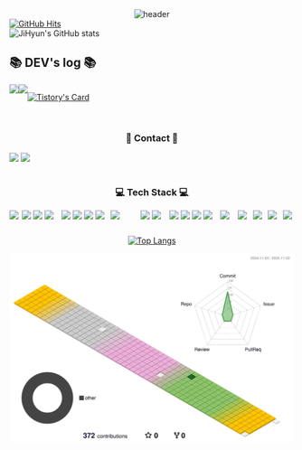<div align="left">

<div align="center">
  <img src="https://capsule-render.vercel.app/api?type=transparent&color=timeGradient&text=Welcome%20to%20JiHyun's%20GitHub%20👋&animation=twinkling&fontSize=30&fontAlignY=40&fontAlign=70&height=250&fontColor=d6ace6" alt="header">
</div>

<div align="left">
  <a href="https://github.com/purbluue">
    <img src="https://hits.seeyoufarm.com/api/count/incr/badge.svg?url=https%3A%2F%2Fgithub.com%2Fpurbluue&count_bg=%23F2A2F3&title_bg=%232F2E2E&icon=github.svg&icon_color=%23FFFFFF&title=GITHUB&edge_flat=false" alt="GitHub Hits">
  </a>
</div>

<div align="left">
  <img src="https://github-readme-stats.vercel.app/api?username=purbluue&show_icons=true&theme=radical" alt="JiHyun's GitHub stats">
</div>



## 📚 DEV's log 📚
<div style="display:flex; flex-direction:row;">
    <a href="https://easyhomputer.tistory.com">
        <img src="https://img.shields.io/badge/Tistory-000000?style=for-the-badge&logo=Tistory&logoColor=white"> 
    </a>
    <a href="https://www.notion.so/homputer/Notion-3a51e19fa20a4c08a3c1d281a7a2c741">
        <img src="https://img.shields.io/badge/Notion-9999FF?style=for-the-badge&logo=Notion&logoColor=white"> 
    </a>
  
[![Tistory's Card](https://github-readme-tistory-card.vercel.app/api?name=easyhomputer&theme=default)](https://easyhomputer.tistory.com)
</div><br>

 
<h3 align="center">🎀 Contact 🎀</h3>
<div align="center">
  <div style="display:flex; flex-direction:row;">
    <a href="https://www.instagram.com/d.luuv_e/"><img src="https://img.shields.io/badge/Instagram-E4405F?style=flat-square&logo=Instagram&logoColor=white&link=https://www.instagram.com/d.luuv_e/"width="120"/></a>&nbsp
    <a href="mailto:luuvwindy@gmail.com"><img src="https://img.shields.io/badge/Gmail-d14836?style=flat-square&logo=Gmail&logoColor=white&link=luuvwindy@gmail.com"width="84"/></a>
  </div>
</div>
<br>


<h3 align="center">💻 Tech Stack 💻</h3>
<div align="center">
<div style="display:flex; flex-direction:row;">
  <img src="https://img.shields.io/badge/JAVA-007396?style=for-the-badge&logo=java&logoColor=white"width="43">&nbsp
  <img src="https://img.shields.io/badge/Javascript-ffb13b?style=flat-square&logo=javascript&logoColor=white"/></a>&nbsp
  <img src="https://img.shields.io/badge/Python-3766AB?style=flat-square&logo=Python&logoColor=white"/></a>&nbsp 
  <img src="https://img.shields.io/badge/jquery-0769AD?style=for-the-badge&logo=jquery&logoColor=white"width="65">&nbsp
  <br>
  <img src="https://img.shields.io/badge/Spring-6DB33F?style=flat-square&logo=Spring&logoColor=white"/></a>&nbsp
  <img src="https://img.shields.io/badge/SpringBoot-6DB33F?style=flat-square&logo=SpringBoot&logoColor=white"/></a>&nbsp 
  <img src="https://img.shields.io/badge/Node.js-339933?style=flat-square&logo=Node.js&logoColor=white"/></a>&nbsp
  <br>
  <img src="https://img.shields.io/badge/Gradle-02303A?style=for-the-badge&logo=gradle&logoColor=white"width="65">
  <img src="https://img.shields.io/badge/apache tomcat-F8DC75?style=for-the-badge&logo=apachetomcat&logoColor=black"width="120"></a>&nbsp 
  <img src="https://img.shields.io/badge/Docker-2496ED?style=flat-square&logo=Docker&logoColor=white"/></a>&nbsp 
  <img src="https://img.shields.io/badge/linux-FCC624?style=for-the-badge&logo=linux&logoColor=black"width="65"></a>&nbsp 
  <br>
  <img src="https://img.shields.io/badge/bootstrap-7952B3?style=flat-square&logo=bootstrap&logoColor=white"></a>&nbsp
  <img src="https://img.shields.io/badge/html5-E34F26?style=flat-square&logo=html5&logoColor=white"></a>&nbsp
  <img src="https://img.shields.io/badge/css-1572B6?style=flat-square&logo=css3&logoColor=white"></a>&nbsp
  <img src="https://img.shields.io/badge/react-61DAFB?style=for-the-badge&logo=react&logoColor=black"width="65">&nbsp
  <img src="https://img.shields.io/badge/github-181717?style=for-the-badge&logo=github&logoColor=white"width="65">&nbsp
  <br>
  <img src="https://img.shields.io/badge/oracle-F80000?style=for-the-badge&logo=oracle&logoColor=white"width="65">
  <img src="https://img.shields.io/badge/mysql-4479A1?style=for-the-badge&logo=mysql&logoColor=white"width="65">
  <img src="https://img.shields.io/badge/mariaDB-003545?style=for-the-badge&logo=mariaDB&logoColor=white"width="65">
  <img src="https://img.shields.io/badge/Mysql-E6B91E?style=flat-square&logo=MySql&logoColor=white"/></a>&nbsp 
</p>
</div><br>
<div align="center">
  <a href="https://github.com/purbluue/github-readme-stats">
    <img src="https://github-readme-stats.vercel.app/api/top-langs/?username=purbluue&layout=compact" alt="Top Langs">
  </a>
</div>
</div>

![](./profile-3d-contrib/profile-season-animate.svg)

<!--
**purbluue/purbluue** is a ✨ _special_ ✨ repository because its `README.md` (this file) appears on your GitHub profile.
-->



